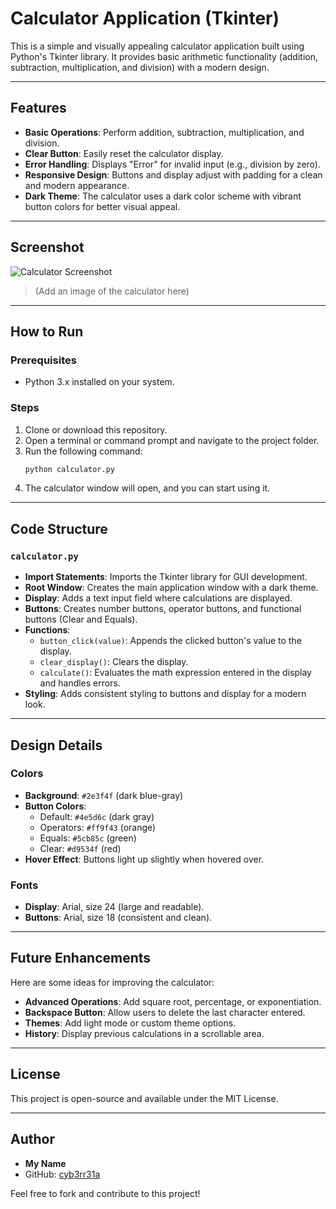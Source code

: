 # Calculator Application (Tkinter)

This is a simple and visually appealing calculator application built using Python's Tkinter library. It provides basic arithmetic functionality (addition, subtraction, multiplication, and division) with a modern design.

---

## Features

- **Basic Operations**: Perform addition, subtraction, multiplication, and division.
- **Clear Button**: Easily reset the calculator display.
- **Error Handling**: Displays "Error" for invalid input (e.g., division by zero).
- **Responsive Design**: Buttons and display adjust with padding for a clean and modern appearance.
- **Dark Theme**: The calculator uses a dark color scheme with vibrant button colors for better visual appeal.

---

## Screenshot

![Calculator Screenshot](#)
> (Add an image of the calculator here)

---

## How to Run

### Prerequisites
- Python 3.x installed on your system.

### Steps
1. Clone or download this repository.
2. Open a terminal or command prompt and navigate to the project folder.
3. Run the following command:
   ```bash
   python calculator.py
   ```
4. The calculator window will open, and you can start using it.

---

## Code Structure

### `calculator.py`
- **Import Statements**: Imports the Tkinter library for GUI development.
- **Root Window**: Creates the main application window with a dark theme.
- **Display**: Adds a text input field where calculations are displayed.
- **Buttons**: Creates number buttons, operator buttons, and functional buttons (Clear and Equals).
- **Functions**:
  - `button_click(value)`: Appends the clicked button's value to the display.
  - `clear_display()`: Clears the display.
  - `calculate()`: Evaluates the math expression entered in the display and handles errors.
- **Styling**: Adds consistent styling to buttons and display for a modern look.

---

## Design Details

### Colors
- **Background**: `#2e3f4f` (dark blue-gray)
- **Button Colors**:
  - Default: `#4e5d6c` (dark gray)
  - Operators: `#ff9f43` (orange)
  - Equals: `#5cb85c` (green)
  - Clear: `#d9534f` (red)
- **Hover Effect**: Buttons light up slightly when hovered over.

### Fonts
- **Display**: Arial, size 24 (large and readable).
- **Buttons**: Arial, size 18 (consistent and clean).

---

## Future Enhancements

Here are some ideas for improving the calculator:
- **Advanced Operations**: Add square root, percentage, or exponentiation.
- **Backspace Button**: Allow users to delete the last character entered.
- **Themes**: Add light mode or custom theme options.
- **History**: Display previous calculations in a scrollable area.

---

## License

This project is open-source and available under the MIT License.

---

## Author

- **My Name**
- GitHub: [cyb3rr31a](https://github.com/cyb3rr31a)

Feel free to fork and contribute to this project!
